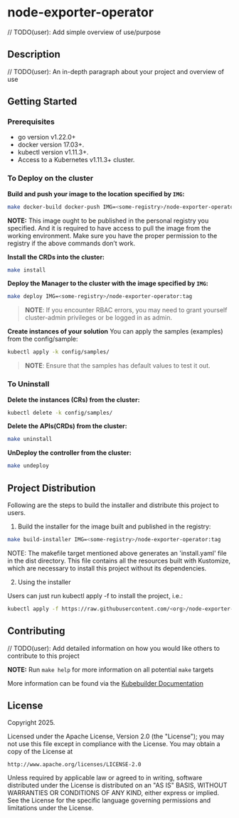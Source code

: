 # node-exporter-operator
// TODO(user): Add simple overview of use/purpose

## Description
// TODO(user): An in-depth paragraph about your project and overview of use

## Getting Started

### Prerequisites
- go version v1.22.0+
- docker version 17.03+.
- kubectl version v1.11.3+.
- Access to a Kubernetes v1.11.3+ cluster.

### To Deploy on the cluster
**Build and push your image to the location specified by `IMG`:**

```sh
make docker-build docker-push IMG=<some-registry>/node-exporter-operator:tag
```

**NOTE:** This image ought to be published in the personal registry you specified.
And it is required to have access to pull the image from the working environment.
Make sure you have the proper permission to the registry if the above commands don’t work.

**Install the CRDs into the cluster:**

```sh
make install
```

**Deploy the Manager to the cluster with the image specified by `IMG`:**

```sh
make deploy IMG=<some-registry>/node-exporter-operator:tag
```

> **NOTE**: If you encounter RBAC errors, you may need to grant yourself cluster-admin
privileges or be logged in as admin.

**Create instances of your solution**
You can apply the samples (examples) from the config/sample:

```sh
kubectl apply -k config/samples/
```

>**NOTE**: Ensure that the samples has default values to test it out.

### To Uninstall
**Delete the instances (CRs) from the cluster:**

```sh
kubectl delete -k config/samples/
```

**Delete the APIs(CRDs) from the cluster:**

```sh
make uninstall
```

**UnDeploy the controller from the cluster:**

```sh
make undeploy
```

## Project Distribution

Following are the steps to build the installer and distribute this project to users.

1. Build the installer for the image built and published in the registry:

```sh
make build-installer IMG=<some-registry>/node-exporter-operator:tag
```

NOTE: The makefile target mentioned above generates an 'install.yaml'
file in the dist directory. This file contains all the resources built
with Kustomize, which are necessary to install this project without
its dependencies.

2. Using the installer

Users can just run kubectl apply -f <URL for YAML BUNDLE> to install the project, i.e.:

```sh
kubectl apply -f https://raw.githubusercontent.com/<org>/node-exporter-operator/<tag or branch>/dist/install.yaml
```

## Contributing
// TODO(user): Add detailed information on how you would like others to contribute to this project

**NOTE:** Run `make help` for more information on all potential `make` targets

More information can be found via the [Kubebuilder Documentation](https://book.kubebuilder.io/introduction.html)

## License

Copyright 2025.

Licensed under the Apache License, Version 2.0 (the "License");
you may not use this file except in compliance with the License.
You may obtain a copy of the License at

    http://www.apache.org/licenses/LICENSE-2.0

Unless required by applicable law or agreed to in writing, software
distributed under the License is distributed on an "AS IS" BASIS,
WITHOUT WARRANTIES OR CONDITIONS OF ANY KIND, either express or implied.
See the License for the specific language governing permissions and
limitations under the License.


